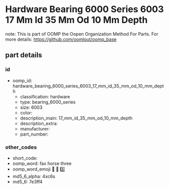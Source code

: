 # Hardware Bearing 6000 Series 6003 17 Mm Id 35 Mm Od 10 Mm Depth  

note: This is part of OOMP the Oopen Organization Method For Parts. For more details: https://github.com/oomlout/oomp_base

##  part details





### id
* oomp_id: hardware_bearing_6000_series_6003_17_mm_id_35_mm_od_10_mm_depth
  * classification: hardware
  * type: bearing_6000_series
  * size: 6003
  * color: 
  * description_main: 17_mm_id_35_mm_od_10_mm_depth
  * description_extra: 
  * manufacturer: 
  * part_number: 

### other_codes
* short_code: 
* oomp_word: fax horse three
* oomp_word_emoji :fax: :horse: :three:
* md5_6_alpha: 4xc6s
* md5_6: 7e3ff4